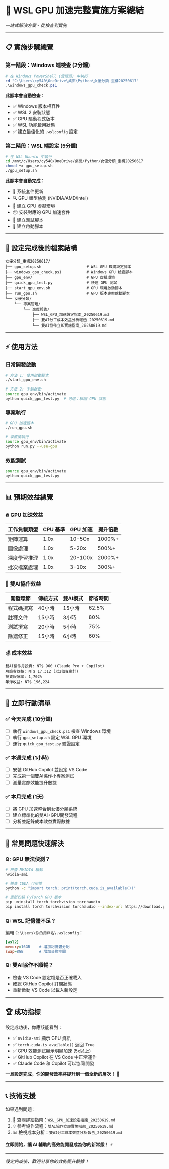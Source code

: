 # 🚀 WSL GPU 加速完整實施方案總結
*一站式解決方案 - 從檢查到實施*

---

## 📋 實施步驟總覽

### 第一階段：Windows 端檢查 (2分鐘)
```powershell
# 在 Windows PowerShell (管理員) 中執行
cd "C:\Users\cy540\OneDrive\桌面\Python\女優分類_重構20250617"
.\windows_gpu_check.ps1
```

**此腳本會自動檢查：**
- ✅ Windows 版本相容性
- ✅ WSL 2 安裝狀態
- ✅ GPU 驅動程式版本
- ✅ WSL 功能啟用狀態
- ✅ 建立最佳化的 `.wslconfig` 設定

### 第二階段：WSL 端設定 (5分鐘)
```bash
# 在 WSL Ubuntu 中執行
cd /mnt/c/Users/cy540/OneDrive/桌面/Python/女優分類_重構20250617
chmod +x gpu_setup.sh
./gpu_setup.sh
```

**此腳本會自動完成：**
- 🔧 系統套件更新
- 🔍 GPU 類型檢測 (NVIDIA/AMD/Intel)
- 🐍 建立 GPU 虛擬環境
- 📦 安裝對應的 GPU 加速套件
- 🧪 建立測試腳本
- 🚀 建立啟動腳本

---

## 📂 設定完成後的檔案結構

```
女優分類_重構20250617/
├── gpu_setup.sh                    # WSL GPU 環境設定腳本
├── windows_gpu_check.ps1           # Windows GPU 檢查腳本
├── gpu_env/                        # GPU 虛擬環境
├── quick_gpu_test.py               # 快速 GPU 測試
├── start_gpu_env.sh                # GPU 環境啟動腳本
├── run_gpu.sh                      # GPU 版本專案啟動腳本
└── 女優分類/
    └── 專案管理/
        └── 進度報告/
            ├── WSL_GPU_加速設定指南_20250619.md
            ├── 雙AI分工成本效益分析報告_20250619.md
            └── 雙AI協作立即實施指南_20250619.md
```

---

## ⚡ 使用方法

### 日常開發啟動
```bash
# 方法 1: 使用啟動腳本
./start_gpu_env.sh

# 方法 2: 手動啟動
source gpu_env/bin/activate
python quick_gpu_test.py  # 可選：驗證 GPU 狀態
```

### 專案執行
```bash
# GPU 加速版本
./run_gpu.sh

# 或直接執行
source gpu_env/bin/activate
python run.py --use-gpu
```

### 效能測試
```bash
source gpu_env/bin/activate
python quick_gpu_test.py
```

---

## 📊 預期效益總覽

### 🔥 GPU 加速效益
| 工作負載類型 | CPU 基準 | GPU 加速 | 提升倍數 |
|-------------|---------|---------|----------|
| 矩陣運算     | 1.0x    | 10-50x  | 1000%+   |
| 圖像處理     | 1.0x    | 5-20x   | 500%+    |
| 深度學習推理  | 1.0x    | 20-100x | 2000%+   |
| 批次檔案處理  | 1.0x    | 3-10x   | 300%+    |

### 🤝 雙AI協作效益
| 開發環節 | 傳統方式 | 雙AI模式 | 節省時間 |
|---------|---------|---------|----------|
| 程式碼撰寫 | 40小時  | 15小時   | 62.5%   |
| 註釋文件   | 15小時  | 3小時    | 80%     |
| 測試撰寫   | 20小時  | 5小時    | 75%     |
| 除錯修正   | 15小時  | 6小時    | 60%     |

### 💰 成本效益
```
雙AI協作月投資: NT$ 960 (Claude Pro + Copilot)
月節省效益: NT$ 17,312 (以2個專案計)
投資報酬率: 1,702%
年淨收益: NT$ 196,224
```

---

## 🎯 立即行動清單

### ✅ 今天完成 (10分鐘)
- [ ] 執行 `windows_gpu_check.ps1` 檢查 Windows 環境
- [ ] 執行 `gpu_setup.sh` 設定 WSL GPU 環境
- [ ] 運行 `quick_gpu_test.py` 驗證設定

### ✅ 本週完成 (1小時)
- [ ] 安裝 GitHub Copilot 並設定 VS Code
- [ ] 完成第一個雙AI協作小專案測試
- [ ] 測量實際效能提升數據

### ✅ 本月完成 (1天)
- [ ] 將 GPU 加速整合到女優分類系統
- [ ] 建立標準化的雙AI+GPU開發流程
- [ ] 分析並記錄成本效益實際數據

---

## 🚨 常見問題快速解決

### Q: GPU 無法偵測？
```bash
# 檢查 NVIDIA 驅動
nvidia-smi

# 檢查 CUDA 可用性
python -c "import torch; print(torch.cuda.is_available())"

# 重新安裝 PyTorch GPU 版本
pip uninstall torch torchvision torchaudio
pip install torch torchvision torchaudio --index-url https://download.pytorch.org/whl/cu121
```

### Q: WSL 記憶體不足？
編輯 `C:\Users\你的用戶名\.wslconfig`：
```ini
[wsl2]
memory=16GB    # 增加記憶體分配
swap=8GB       # 增加交換空間
```

### Q: 雙AI協作不順暢？
- 檢查 VS Code 設定檔是否正確載入
- 確認 GitHub Copilot 訂閱狀態
- 重新啟動 VS Code 以載入新設定

---

## 🏆 成功指標

設定成功後，你應該能看到：
- ✅ `nvidia-smi` 顯示 GPU 資訊
- ✅ `torch.cuda.is_available()` 返回 `True`
- ✅ GPU 效能測試顯示明顯加速 (5x以上)
- ✅ GitHub Copilot 在 VS Code 中正常運作
- ✅ Claude Code 和 Copilot 可以協同開發

**一旦設定完成，你的開發效率將提升到一個全新的層次！** 🚀

---

## 📞 技術支援

如果遇到問題：
1. 📖 查閱詳細指南：`WSL_GPU_加速設定指南_20250619.md`
2. 💡 參考協作流程：`雙AI協作立即實施指南_20250619.md`
3. 📊 檢視成本分析：`雙AI分工成本效益分析報告_20250619.md`

**立即開始，讓 AI 輔助的高效能開發成為你的新常態！** ⚡

---

*設定完成後，歡迎分享你的效能提升數據！*
